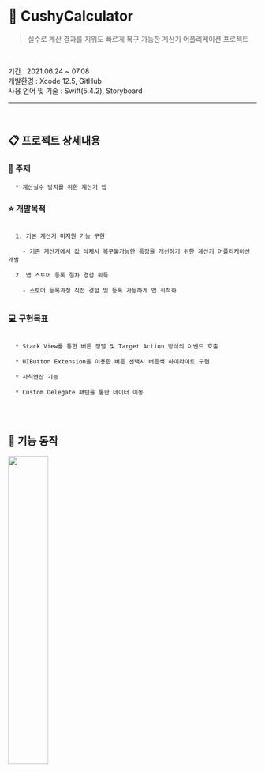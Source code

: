 # 🔢 CushyCalculator

> 실수로 계산 결과를 지워도 빠르게 복구 가능한 계산기 어플리케이션 프로젝트
<br>

기간 : 2021.06.24 ~ 07.08 <br>
개발환경 : Xcode 12.5, GitHub <br>
사용 언어 및 기술 : Swift(5.4.2), Storyboard <br>
 
------------------------------------------------------------------------

<br>
 
## 📋 프로젝트 상세내용
 
### 📍 주제
```
  * 계산실수 방지를 위한 계산기 앱
```

 
### ⭐ 개발목적
```
 
  1. 기본 계산기 미지원 기능 구현 
  
    - 기존 계산기에서 값 삭제시 복구불가능한 특징을 개선하기 위한 계산기 어플리케이션 개발 
    
  2. 앱 스토어 등록 절차 경험 획득
 
    - 스토어 등록과정 직접 경험 및 등록 가능하게 앱 최적화
 
```

 
### 💻 구현목표
```

  * Stack View를 통한 버튼 정렬 및 Target Action 방식의 이벤트 호출
  
  * UIButton Extension을 이용한 버튼 선택시 버튼색 하이라이트 구현
  
  * 사칙연산 기능
  
  * Custom Delegate 패턴을 통한 데이터 이동
  
```
<br>
 
## 📱 기능 동작

<img width="40%" src="https://user-images.githubusercontent.com/45508297/127612761-1cd09bbe-df89-44e7-907f-73554941b4bc.gif"/>



